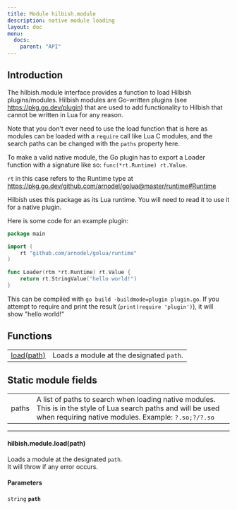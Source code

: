 ```yaml
---
title: Module hilbish.module
description: native module loading
layout: doc
menu:
  docs:
    parent: "API"
---
```


## Introduction

The hilbish.module interface provides a function to load
Hilbish plugins/modules. Hilbish modules are Go-written
plugins (see https://pkg.go.dev/plugin) that are used to add functionality
to Hilbish that cannot be written in Lua for any reason.

Note that you don't ever need to use the load function that is here as
modules can be loaded with a `require` call like Lua C modules, and the
search paths can be changed with the `paths` property here.

To make a valid native module, the Go plugin has to export a Loader function
with a signature like so: `func(*rt.Runtime) rt.Value`.

`rt` in this case refers to the Runtime type at
https://pkg.go.dev/github.com/arnodel/golua@master/runtime#Runtime

Hilbish uses this package as its Lua runtime. You will need to read
it to use it for a native plugin.

Here is some code for an example plugin:
```go
package main

import (
	rt "github.com/arnodel/golua/runtime"
)

func Loader(rtm *rt.Runtime) rt.Value {
	return rt.StringValue("hello world!")
}
```

This can be compiled with `go build -buildmode=plugin plugin.go`.
If you attempt to require and print the result (`print(require 'plugin')`), it will show "hello world!"

## Functions
|||
|----|----|
|<a href="#module.load">load(path)</a>|Loads a module at the designated `path`.|

## Static module fields
|||
|----|----|
|paths|A list of paths to search when loading native modules. This is in the style of Lua search paths and will be used when requiring native modules. Example: `?.so;?/?.so`|

<hr>
<div id='module.load'>
<h4 class='heading'>
hilbish.module.load(path)
<a href="#module.load" class='heading-link'>
	<i class="fas fa-paperclip"></i>
</a>
</h4>

Loads a module at the designated `path`.  
It will throw if any error occurs.  

#### Parameters
`string` **`path`**  


</div>

